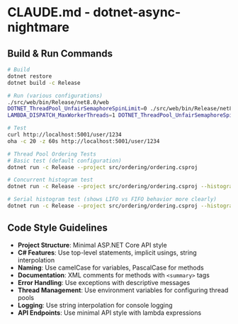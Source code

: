# CLAUDE.md - dotnet-async-nightmare

## Build & Run Commands
```bash
# Build
dotnet restore
dotnet build -c Release

# Run (various configurations)
./src/web/bin/Release/net8.0/web
DOTNET_ThreadPool_UnfairSemaphoreSpinLimit=0 ./src/web/bin/Release/net8.0/web
LAMBDA_DISPATCH_MaxWorkerThreads=1 DOTNET_ThreadPool_UnfairSemaphoreSpinLimit=0 ./src/web/bin/Release/net8.0/web

# Test
curl http://localhost:5001/user/1234
oha -c 20 -z 60s http://localhost:5001/user/1234

# Thread Pool Ordering Tests
# Basic test (default configuration)
dotnet run -c Release --project src/ordering/ordering.csproj

# Concurrent histogram test
dotnet run -c Release --project src/ordering/ordering.csproj --histogram

# Serial histogram test (shows LIFO vs FIFO behavior more clearly)
dotnet run -c Release --project src/ordering/ordering.csproj --histogram-serial
```

## Code Style Guidelines
- **Project Structure**: Minimal ASP.NET Core API style
- **C# Features**: Use top-level statements, implicit usings, string interpolation
- **Naming**: Use camelCase for variables, PascalCase for methods
- **Documentation**: XML comments for methods with `<summary>` tags
- **Error Handling**: Use exceptions with descriptive messages
- **Thread Management**: Use environment variables for configuring thread pools
- **Logging**: Use string interpolation for console logging
- **API Endpoints**: Use minimal API style with lambda expressions